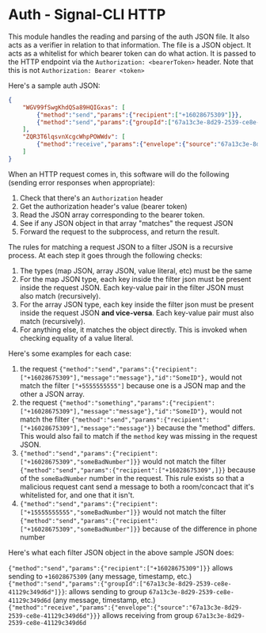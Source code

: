 # Auth - Signal-CLI HTTP

This module handles the reading and parsing of the auth JSON file. It also acts as a verifier in relation to that information. The file is a JSON object. It acts as a whitelist for which bearer token can do what action. It is passed to the HTTP endpoint via the `Authorization: <bearerToken>` header. Note that this is not `Authorization: Bearer <token>`

Here's a sample auth JSON:

```json
{
	"WGV99fSwgKhdQSa89HQIGxas": [
		{"method":"send","params":{"recipient":["+16028675309"]}},
		{"method":"send","params":{"groupId":["67a13c3e-8d29-2539-ce8e-41129c349d6d"]}},
	],
	"ZQR3T6lqsvnXcgcWhpPOWWdv": [
		{"method":"receive","params":{"envelope":{"source":"67a13c3e-8d29-2539-ce8e-41129c349d6d"}}}
	]
}
```

When an HTTP request comes in, this software will do the following (sending error responses when appropriate):

1. Check that there's an `Authorization` header
2. Get the authorization header's value (bearer token)
3. Read the JSON array corresponding to the bearer token.
4. See if any JSON object in that array "matches" the request JSON
5. Forward the request to the subprocess, and return the result.

The rules for matching a request JSON to a filter JSON is a recursive process. At each step it goes through the following checks:
1. The types (map JSON, array JSON, value literal, etc) must be the same
2. For the map JSON type, each key inside the filter json must be present inside the request JSON. Each key-value pair in the filter JSON must also match (recursively).
3. For the array JSON type, each key inside the filter json must be present inside the request JSON **and vice-versa**. Each key-value pair must also match (recursively).
4. For anything else, it matches the object directly. This is invoked when checking equality of a value literal.

Here's some examples for each case:

1. the request `{"method":"send","params":{"recipient":["+16028675309"],"message":"message"},"id":"SomeID"},` would not match the filter `["+5555555555"]` because one is a JSON map and the other a JSON array.
2. the request `{"method":"something","params":{"recipient":["+16028675309"],"message":"message"},"id":"SomeID"},` would not match the filter `{"method":"send","params":{"recipient":["+16028675309"],"message":"message"}}` because the "method" differs. This would also fail to match if the `method` key was missing in the request JSON.
3. `{"method":"send","params":{"recipient":["+16028675309","someBadNumber"]}}` would not match the filter `{"method":"send","params":{"recipient":["+16028675309",]}}`  because of the `someBadNumber` number in the request. This rule exists so that a malicious request cant send a message to both a room/concact that it's whitelisted for, and one that it isn't.
4. `{"method":"send","params":{"recipient":["+15555555555","someBadNumber"]}}` would not match the filter `{"method":"send","params":{"recipient":["+16028675309","someBadNumber"]}}` because of the difference in phone number

Here's what each filter JSON object in the above sample JSON does: 

`{"method":"send","params":{"recipient":["+16028675309"]}}` allows sending to `+16028675309` (any message, timestamp, etc.)
`{"method":"send","params":{"groupId":["67a13c3e-8d29-2539-ce8e-41129c349d6d"]}}`: allows sending to group `67a13c3e-8d29-2539-ce8e-41129c349d6d` (any message, timestamp, etc.)
`{"method":"receive","params":{"envelope":{"source":"67a13c3e-8d29-2539-ce8e-41129c349d6d"}}}` allows receiving from group `67a13c3e-8d29-2539-ce8e-41129c349d6d`